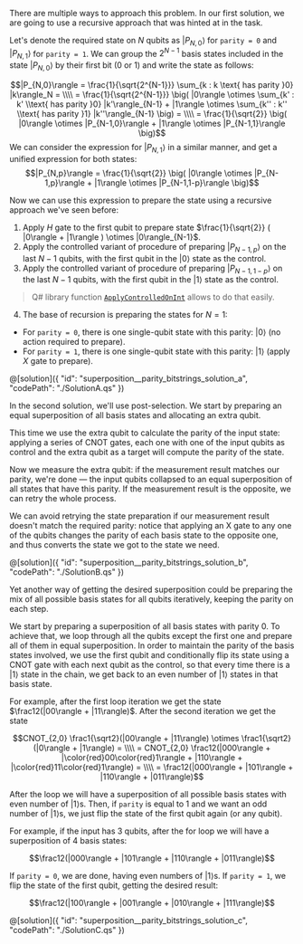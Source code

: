 There are multiple ways to approach this problem. In our first solution, we are going to use a recursive approach that was hinted at in the task.

Let's denote the required state on $N$ qubits as $|P_{N,0}\rangle$ for `parity = 0` and $|P_{N,1}\rangle$ for `parity = 1`. We can group the $2^{N-1}$ basis states included in the state $|P_{N,0}\rangle$ by their first bit ($0$ or $1$) and write the state as follows:

$$|P_{N,0}\rangle = \frac{1}{\sqrt{2^{N-1}}} \sum_{k : k \text{ has parity }0} |k\rangle_N = \\\\
= \frac{1}{\sqrt{2^{N-1}}} \big( |0\rangle \otimes \sum_{k' : k' \\text{ has parity }0} |k'\rangle_{N-1} + |1\rangle \otimes \sum_{k'' : k'' \\text{ has parity }1} |k''\rangle_{N-1} \big) = \\\\
= \frac{1}{\sqrt{2}} \big( |0\rangle \otimes |P_{N-1,0}\rangle + |1\rangle \otimes |P_{N-1,1}\rangle \big)$$
We can consider the expression for $|P_{N,1}\rangle$ in a similar manner, and get a unified expression for both states:
$$|P_{N,p}\rangle = \frac{1}{\sqrt{2}} \big( |0\rangle \otimes |P_{N-1,p}\rangle + |1\rangle \otimes |P_{N-1,1-p}\rangle \big)$$

Now we can use this expression to prepare the state using a recursive approach we've seen before:

1. Apply $H$ gate to the first qubit to prepare state $\frac{1}{\sqrt{2}} ( |0\rangle + |1\rangle ) \otimes |0\rangle_{N-1}$.
2. Apply the controlled variant of procedure of preparing $|P_{N-1,p}\rangle$ on the last $N-1$ qubits, with the first qubit in the $|0\rangle$ state as the control.
3. Apply the controlled variant of procedure of preparing $|P_{N-1,1-p}\rangle$ on the last $N-1$ qubits, with the first qubit in the $|1\rangle$ state as the control.

> Q# library function [`ApplyControlledOnInt`](https://learn.microsoft.com/qsharp/api/qsharp-lang/microsoft.quantum.canon/applycontrolledonint) allows to do that easily.

4. The base of recursion is preparing the states for $N = 1$:
* For `parity = 0`, there is one single-qubit state with this parity: $|0\rangle$ (no action required to prepare).
* For `parity = 1`, there is one single-qubit state with this parity: $|1\rangle$ (apply $X$ gate to prepare).

@[solution]({ "id": "superposition__parity_bitstrings_solution_a", "codePath": "./SolutionA.qs" })

In the second solution, we'll use post-selection. We start by preparing an equal superposition of all basis states and allocating an extra qubit.

This time we use the extra qubit to calculate the parity of the input state: applying a series of CNOT gates, each one with one of the input qubits as control and the extra qubit as a target will compute the parity of the state.

Now we measure the extra qubit: if the measurement result matches our parity, we're done — the input qubits collapsed to an equal superposition of all states that have this parity. If the measurement result is the opposite, we can retry the whole process.

We can avoid retrying the state preparation if our measurement result doesn't match the required parity: notice that applying an X gate to any one of the qubits changes the parity of each basis state to the opposite one, and thus converts the state we got to the state we need.

@[solution]({ "id": "superposition__parity_bitstrings_solution_b", "codePath": "./SolutionB.qs" })

Yet another way of getting the desired superposition could be preparing the mix of all possible basis states for all qubits iteratively, keeping the parity on each step.

We start by preparing a superposition of all basis states with parity $0$. To achieve that, we loop through all the qubits except the first one and prepare all of them in equal superposition. In order to maintain the parity of the basis states involved, we use the first qubit and conditionally flip its state using a CNOT gate with each next qubit as the control, so that every time there is a $|1\rangle$ state in the chain, we get back to an even number of $|1\rangle$ states in that basis state.

For example, after the first loop iteration we get the state $\frac12(|00\rangle + |11\rangle)$. After the second iteration we get the state

$$CNOT_{2,0} \frac1{\sqrt2}(|00\rangle + |11\rangle) \otimes \frac1{\sqrt2}(|0\rangle + |1\rangle) = \\\\
= CNOT_{2,0} \frac12(|000\rangle + |\color{red}00\color{red}1\rangle + |110\rangle + |\color{red}11\color{red}1\rangle) = \\\\
= \frac12(|000\rangle + |101\rangle + |110\rangle + |011\rangle)$$

After the loop we will have a superposition of all possible basis states with even number of $|1\rangle$s.
Then, if `parity` is equal to 1 and we want an odd number of $|1\rangle$s, we just flip the state of the first qubit again (or any qubit).

For example, if the input has 3 qubits, after the for loop we will have a superposition of 4 basis states:

$$\frac12(|000\rangle + |101\rangle + |110\rangle + |011\rangle)$$

If `parity = 0`, we are done, having even numbers of $|1\rangle$s. If `parity = 1`, we flip the state of the first qubit, getting the desired result:

$$\frac12(|100\rangle + |001\rangle + |010\rangle + |111\rangle)$$

@[solution]({ "id": "superposition__parity_bitstrings_solution_c", "codePath": "./SolutionC.qs" })
